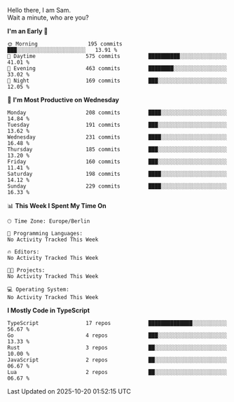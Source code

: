 Hello there, I am Sam.  
Wait a minute, who are you?
  
<!--START_SECTION:waka-->
**I'm an Early 🐤** 

```text
🌞 Morning                195 commits         ███░░░░░░░░░░░░░░░░░░░░░░   13.91 % 
🌆 Daytime                575 commits         ██████████░░░░░░░░░░░░░░░   41.01 % 
🌃 Evening                463 commits         ████████░░░░░░░░░░░░░░░░░   33.02 % 
🌙 Night                  169 commits         ███░░░░░░░░░░░░░░░░░░░░░░   12.05 % 
```
📅 **I'm Most Productive on Wednesday** 

```text
Monday                   208 commits         ████░░░░░░░░░░░░░░░░░░░░░   14.84 % 
Tuesday                  191 commits         ███░░░░░░░░░░░░░░░░░░░░░░   13.62 % 
Wednesday                231 commits         ████░░░░░░░░░░░░░░░░░░░░░   16.48 % 
Thursday                 185 commits         ███░░░░░░░░░░░░░░░░░░░░░░   13.20 % 
Friday                   160 commits         ███░░░░░░░░░░░░░░░░░░░░░░   11.41 % 
Saturday                 198 commits         ████░░░░░░░░░░░░░░░░░░░░░   14.12 % 
Sunday                   229 commits         ████░░░░░░░░░░░░░░░░░░░░░   16.33 % 
```


📊 **This Week I Spent My Time On** 

```text
🕑︎ Time Zone: Europe/Berlin

💬 Programming Languages: 
No Activity Tracked This Week

🔥 Editors: 
No Activity Tracked This Week

🐱‍💻 Projects: 
No Activity Tracked This Week

💻 Operating System: 
No Activity Tracked This Week
```

**I Mostly Code in TypeScript** 

```text
TypeScript               17 repos            ██████████████░░░░░░░░░░░   56.67 % 
Go                       4 repos             ███░░░░░░░░░░░░░░░░░░░░░░   13.33 % 
Rust                     3 repos             ██░░░░░░░░░░░░░░░░░░░░░░░   10.00 % 
JavaScript               2 repos             ██░░░░░░░░░░░░░░░░░░░░░░░   06.67 % 
Lua                      2 repos             ██░░░░░░░░░░░░░░░░░░░░░░░   06.67 % 
```




 Last Updated on 2025-10-20 01:52:15 UTC
<!--END_SECTION:waka-->
